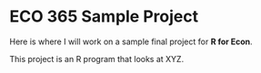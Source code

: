 # ECO 365 Sample Project

Here is where I will work on a sample final project for **R for Econ**.

This project is an R program that looks at XYZ.
